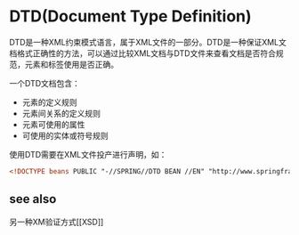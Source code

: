 # DTD(Document Type Definition)

DTD是一种XML约束模式语言，属于XML文件的一部分。DTD是一种保证XML文档格式正确性的方法，可以通过比较XML文档与DTD文件来查看文档是否符合规范，元素和标签使用是否正确。

一个DTD文档包含：
- 元素的定义规则
- 元素间关系的定义规则
- 元素可使用的属性
- 可使用的实体或符号规则

使用DTD需要在XML文件投产进行声明，如：
```xml
<!DOCTYPE beans PUBLIC "-//SPRING//DTD BEAN //EN" "http://www.springframework.org/dtd/spring-beans.dtd">
```


## see also

另一种XM验证方式[[XSD]]